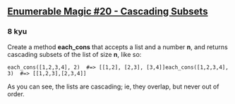 <h2><a href=https://www.codewars.com/kata/545af3d185166a3dec001190/train/python target="_blank">Enumerable Magic #20 - Cascading Subsets</a></h2><h3>8 kyu</h3><p>Create a method <strong>each_cons</strong> that accepts a list and a number <strong>n</strong>, and returns cascading subsets of the list of size <strong>n</strong>, like so:</p><pre><code>each_cons([1,2,3,4], 2)  #=&gt; [[1,2], [2,3], [3,4]]each_cons([1,2,3,4], 3)  #=&gt; [[1,2,3],[2,3,4]]  </code></pre><p>As you can see, the lists are cascading; ie, they overlap, but never out of order.</p>